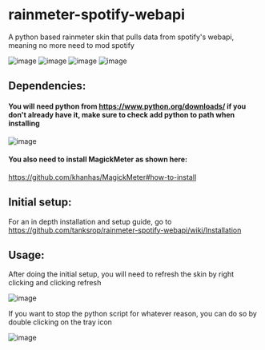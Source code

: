 # rainmeter-spotify-webapi
A python based rainmeter skin that pulls data from spotify's webapi, meaning no more need to mod spotify

![image](https://user-images.githubusercontent.com/76452125/135711415-f300562a-f226-440b-87f5-7277542d6876.png)
![image](https://user-images.githubusercontent.com/76452125/135760840-243681ac-d12e-4595-97f6-e5d998165aa8.png)
![image](https://user-images.githubusercontent.com/76452125/135766497-ff6f7e13-c36f-4e14-8e64-cc9a281d8cd1.png)
![image](https://user-images.githubusercontent.com/76452125/135766504-809b2d55-f54f-4f9a-a6d8-bce47ca7998b.png)




## Dependencies:
#### You will need python from https://www.python.org/downloads/ if you don't already have it, make sure to check add python to path when installing

![image](https://user-images.githubusercontent.com/76452125/135522859-19758048-7319-4f42-866e-1d0e4a7b9773.png)

#### You also need to install MagickMeter as shown here:

https://github.com/khanhas/MagickMeter#how-to-install

## Initial setup:
For an in depth installation and setup guide, go to https://github.com/tanksrop/rainmeter-spotify-webapi/wiki/Installation

## Usage:

After doing the initial setup, you will need to refresh the skin by right clicking and clicking refresh

![image](https://user-images.githubusercontent.com/76452125/135638384-974d304d-12fa-4e66-a803-cd1ffc299cfb.png)


If you want to stop the python script for whatever reason, you can do so by double clicking on the tray icon


![image](https://user-images.githubusercontent.com/76452125/135521849-e46362be-6d6d-41ea-8fc9-390f7cf59561.png)



